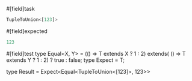 #[field]task
```ts
TupleToUnion<[123]>
```

#[field]expected
```ts
123
```

#[field]test
type Equal<X, Y> = (<T>() => T extends X ? 1 : 2) extends(
    <T>() => T extends Y ? 1 : 2) ? true : false;
type Expect<T extends true> = T;

type Result = Expect<Equal<TupleToUnion<[123]>, 123>>